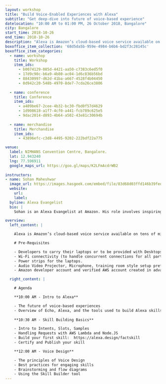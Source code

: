 ```yaml
---
layout: workshop
title: "Build Voice-Enabled Experiences with Alexa"
subtitle: "Get deep-dive into future of voice-based experience"
datelocation: "10:00 AM to 01:00 PM, 26 October 2018, Bangalore"
city: Bangalore
start_time: 2018-10-26
end_time: 2018-10-26
description: "Alexa is Amazon’s cloud-based voice service available on tens of millions of devices from Amazon and third-party device manufacturers. With Alexa, you can build natural voice experiences that offer customers a more intuitive way to interact with the technology they use every day."
boxoffice_item_collection: '68d5da5b-959e-4984-b6b6-bd2f3c28145c'
boxoffice_item_categories:
  - name: workshop
    title: Workshop
    item_ids: 
      - b0074129-085d-4421-aa50-c7383c6ed5f0
      - 17d9c90c-b6a9-4b80-ac04-1d6c836b56bd 
      - 88430997-d62d-41ba-a667-4528f4b04450
      - 0d942c20-548b-4970-8de7-7cda26ce3806
   
  - name: conference 
    title: Conference  
    item_ids:  
      - a409be67-2cee-4b32-bc30-fbd0f57d4629
      - 1d908618-a1f7-4cf0-a441-fcb789c625e5
      - 9dac2014-d893-4b64-a502-43e81c30694b
 
  - name: merchandise  
    title: Merchandise 
    item_ids: 
      - 43896efc-c3d8-4495-9202-222bdf22a775

venue:
  label: NIMHANS Convention Centre, Bangalore.
  lat: 12.943240
  lng: 77.596911
  google_maps_url: https://goo.gl/maps/K2LFmAcdrWB2
  
instructors:
- name: Sohan Maheshwar
  image_url: https://images.hasgeek.com/embed/file/83d68d03ffd146b39fee77bef60e3ae3
  website:
    url: 
    label: 
  byline: Alexa Evangelist
  bio: |
    Sohan is an Alexa Evangelist at Amazon. His role involves inspiring and helping developers build incredible voice experiences using Alexa. Sohan has earlier worked as a developer evangelist for Gupshup and InMobi and has spoken at conferences around the world. In his spare time, you will find him either consuming pop culture or tossing a frisbee around.

overview:
  left_content: |

    Alexa is Amazon’s cloud-based voice service available on tens of millions of devices from Amazon and third-party device manufacturers. With Alexa, you can build natural voice experiences that offer customers a more intuitive way to interact with the technology they use every day. 

    # Pre-Requisites

    - Developers to carry their laptops or to be provided with Desktops to work on building skills
    - Wi-Fi connectivity (to handle concurrent connections for all participants)
    - Power strips for the laptops.
    - Audio Video Projector, Microphone, training room style setup preferred for the venue.
    - Amazon developer account and verified AWS account created in advance, so developers don’t spend time doing that in the workshop.

  right_content: |

    # Agenda

    **10:00 AM - Intro to Alexa**

    - The future of voice-based experiences
    - Overview of Echo, Alexa, and the tools used to build Alexa skills.  
 
    **10:30 AM - Skill Building Basics**

    - Intro to Intents, Slots, Samples
    - Handling Requests with AWS Lambda and Node.JS
    - Build your first skill:  https://alexa.design/factskill
    - Certify and Publish your skill

    **12:00 AM - Voice Design**

    - The principles of Voice Design
    - Best practices for engaging skills
    - Brainstorming and flow diagrams
    - Using the Skill Builder tool
---
```


